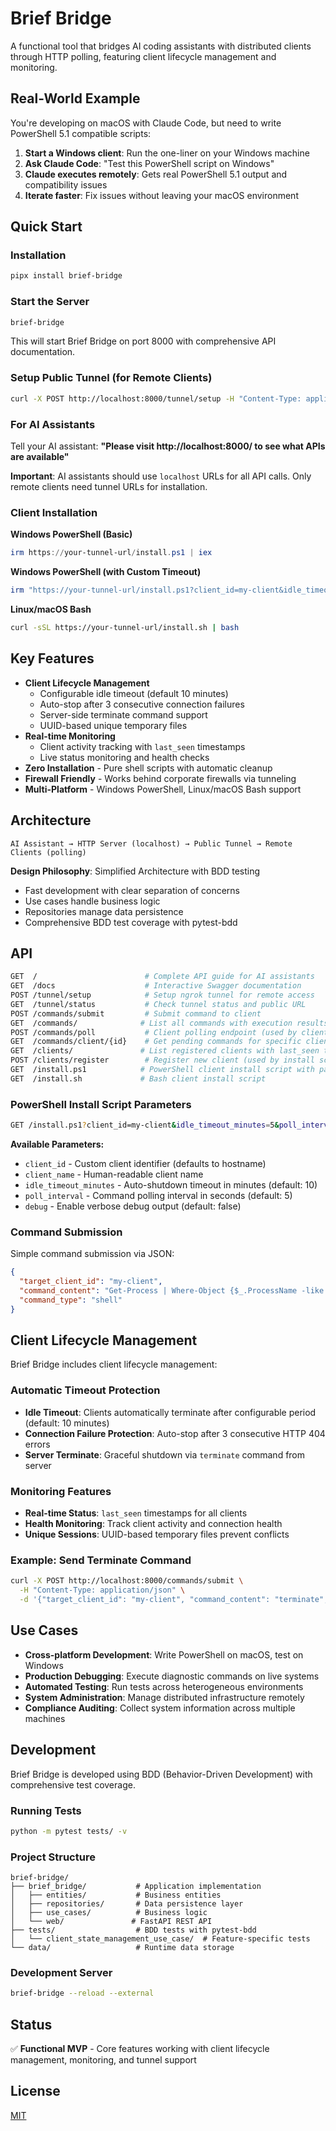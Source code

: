# Brief Bridge

A functional tool that bridges AI coding assistants with distributed clients through HTTP polling, featuring client lifecycle management and monitoring.

## Real-World Example

You're developing on macOS with Claude Code, but need to write PowerShell 5.1 compatible scripts:

1. **Start a Windows client**: Run the one-liner on your Windows machine
2. **Ask Claude Code**: "Test this PowerShell script on Windows"
3. **Claude executes remotely**: Gets real PowerShell 5.1 output and compatibility issues
4. **Iterate faster**: Fix issues without leaving your macOS environment

## Quick Start

### Installation

```bash
pipx install brief-bridge
```

### Start the Server

```bash
brief-bridge
```

This will start Brief Bridge on port 8000 with comprehensive API documentation.

### Setup Public Tunnel (for Remote Clients)

```bash
curl -X POST http://localhost:8000/tunnel/setup -H "Content-Type: application/json" -d '{"provider": "ngrok"}'
```

### For AI Assistants

Tell your AI assistant: **"Please visit http://localhost:8000/ to see what APIs are available"**

**Important**: AI assistants should use `localhost` URLs for all API calls. Only remote clients need tunnel URLs for installation.

### Client Installation

**Windows PowerShell (Basic)**
```powershell
irm https://your-tunnel-url/install.ps1 | iex
```

**Windows PowerShell (with Custom Timeout)**
```powershell
irm "https://your-tunnel-url/install.ps1?client_id=my-client&idle_timeout_minutes=5" | iex
```

**Linux/macOS Bash**
```bash
curl -sSL https://your-tunnel-url/install.sh | bash
```

## Key Features

- **Client Lifecycle Management**
  - Configurable idle timeout (default 10 minutes)
  - Auto-stop after 3 consecutive connection failures
  - Server-side terminate command support
  - UUID-based unique temporary files
- **Real-time Monitoring**
  - Client activity tracking with `last_seen` timestamps
  - Live status monitoring and health checks
- **Zero Installation** - Pure shell scripts with automatic cleanup
- **Firewall Friendly** - Works behind corporate firewalls via tunneling
- **Multi-Platform** - Windows PowerShell, Linux/macOS Bash support

## Architecture

```
AI Assistant → HTTP Server (localhost) → Public Tunnel → Remote Clients (polling)
```

**Design Philosophy**: Simplified Architecture with BDD testing
- Fast development with clear separation of concerns  
- Use cases handle business logic
- Repositories manage data persistence
- Comprehensive BDD test coverage with pytest-bdd

## API

```bash
GET  /                        # Complete API guide for AI assistants  
GET  /docs                    # Interactive Swagger documentation
POST /tunnel/setup            # Setup ngrok tunnel for remote access
GET  /tunnel/status           # Check tunnel status and public URL
POST /commands/submit         # Submit command to client
GET  /commands/              # List all commands with execution results
POST /commands/poll           # Client polling endpoint (used by clients)
GET  /commands/client/{id}    # Get pending commands for specific client
GET  /clients/               # List registered clients with last_seen timestamps
POST /clients/register        # Register new client (used by install scripts)
GET  /install.ps1            # PowerShell client install script with parameters
GET  /install.sh             # Bash client install script
```

### PowerShell Install Script Parameters

```bash
GET /install.ps1?client_id=my-client&idle_timeout_minutes=5&poll_interval=3&debug=true
```

**Available Parameters:**
- `client_id` - Custom client identifier (defaults to hostname)
- `client_name` - Human-readable client name
- `idle_timeout_minutes` - Auto-shutdown timeout in minutes (default: 10)
- `poll_interval` - Command polling interval in seconds (default: 5)  
- `debug` - Enable verbose debug output (default: false)

### Command Submission

Simple command submission via JSON:

```json
{
  "target_client_id": "my-client",
  "command_content": "Get-Process | Where-Object {$_.ProcessName -like 'powershell*'}",
  "command_type": "shell"
}
```

## Client Lifecycle Management

Brief Bridge includes client lifecycle management:

### Automatic Timeout Protection
- **Idle Timeout**: Clients automatically terminate after configurable period (default: 10 minutes)
- **Connection Failure Protection**: Auto-stop after 3 consecutive HTTP 404 errors
- **Server Terminate**: Graceful shutdown via `terminate` command from server

### Monitoring Features
- **Real-time Status**: `last_seen` timestamps for all clients
- **Health Monitoring**: Track client activity and connection health
- **Unique Sessions**: UUID-based temporary files prevent conflicts

### Example: Send Terminate Command
```bash
curl -X POST http://localhost:8000/commands/submit \
  -H "Content-Type: application/json" \
  -d '{"target_client_id": "my-client", "command_content": "terminate", "command_type": "shell"}'
```

## Use Cases

- **Cross-platform Development**: Write PowerShell on macOS, test on Windows
- **Production Debugging**: Execute diagnostic commands on live systems  
- **Automated Testing**: Run tests across heterogeneous environments
- **System Administration**: Manage distributed infrastructure remotely
- **Compliance Auditing**: Collect system information across multiple machines

## Development

Brief Bridge is developed using BDD (Behavior-Driven Development) with comprehensive test coverage.

### Running Tests
```bash
python -m pytest tests/ -v
```

### Project Structure
```
brief-bridge/
├── brief_bridge/           # Application implementation
│   ├── entities/           # Business entities
│   ├── repositories/       # Data persistence layer  
│   ├── use_cases/          # Business logic
│   └── web/               # FastAPI REST API
├── tests/                  # BDD tests with pytest-bdd
│   └── client_state_management_use_case/  # Feature-specific tests
└── data/                   # Runtime data storage
```

### Development Server
```bash
brief-bridge --reload --external
```

## Status

✅ **Functional MVP** - Core features working with client lifecycle management, monitoring, and tunnel support

## License

[MIT](LICENSE)